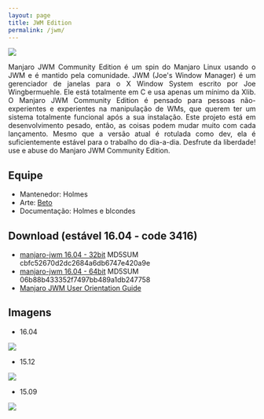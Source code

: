 ```yaml
---
layout: page
title: JWM Edition
permalink: /jwm/
---
```


<img src="http://www.auplod.com/u/daupol7e5c5.png">

<p style="text-align: justify;">Manjaro JWM Community Edition é um spin do Manjaro Linux usando o JWM e é mantido pela comunidade. JWM (Joe's Window Manager) é um gerenciador de janelas para o X Window System escrito por Joe Wingbermuehle. 
Ele está totalmente em C e usa apenas um mínimo da Xlib. O Manjaro JWM Community Edition é pensado para pessoas não-experientes e experientes na manipulação de WMs, que querem ter um sistema totalmente funcional após a sua instalação. Este projeto está em desenvolvimento pesado, então, as coisas podem mudar muito com cada lançamento. Mesmo que a versão atual é rotulada como dev, ela é suficientemente estável para o trabalho do dia-a-dia. Desfrute da liberdade! use e abuse do Manjaro JWM Community Edition.</p>

## Equipe

 - Mantenedor: Holmes
 - Arte: [Beto](https://github.com/fallenskillz)
 - Documentação: Holmes e blcondes

## Download (estável 16.04 - code 3416)

 - [manjaro-jwm 16.04 - 32bit](https://sourceforge.net/projects/holmeslinux/files/Manjaro%20JWM%2016.04/Code%203416/manjaro-jwm-community-16.04-i686-3416.iso/download) MD5SUM cbfc52670d2dc2684a6db6747e420a9e
 - [manjaro-jwm 16.04 - 64bit](https://sourceforge.net/projects/holmeslinux/files/Manjaro%20JWM%2016.04/Code%203416/manjaro-jwm-community-16.04-x86_64-3416.iso/download) MD5SUM 06b88b433352f7497bb489a1db247758
 - [Manjaro JWM User Orientation Guide](https://sourceforge.net/projects/holmeslinux/files/Documentation/User_Orientation_Guide-16.04.pdf/download)

## Imagens  

 - 16.04

<img src="http://i.imgur.com/1Xosxvr.png">

 - 15.12

<img src="http://i.imgur.com/aPmwW1p.png">

 - 15.09

<img src="http://i.imgur.com/CDwu3iE.png">
